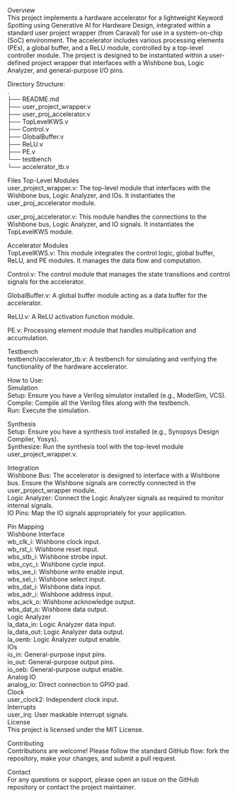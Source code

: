 Overview  
This project implements a hardware accelerator for a lightweight Keyword Spotting using Generative AI for Hardware Design, integrated within a standard user project wrapper (from Caraval) for use in a system-on-chip (SoC) environment. The accelerator includes various processing elements (PEs), a global buffer, and a ReLU module, controlled by a top-level controller module. The project is designed to be instantiated within a user-defined project wrapper that interfaces with a Wishbone bus, Logic Analyzer, and general-purpose I/O pins.


Directory Structure:  
.  
├── README.md  
├── user_project_wrapper.v  
├── user_proj_accelerator.v  
├── TopLevelKWS.v  
├── Control.v  
├── GlobalBuffer.v  
├── ReLU.v  
├── PE.v  
└── testbench  
    └── accelerator_tb.v  

Files
Top-Level Modules  
user_project_wrapper.v: The top-level module that interfaces with the Wishbone bus, Logic Analyzer, and IOs. It instantiates the user_proj_accelerator module.  
  
user_proj_accelerator.v: This module handles the connections to the Wishbone bus, Logic Analyzer, and IO signals. It instantiates the TopLevelKWS module.  
  
Accelerator Modules  
TopLevelKWS.v: This module integrates the control logic, global buffer, ReLU, and PE modules. It manages the data flow and computation.  
  
Control.v: The control module that manages the state transitions and control signals for the accelerator.  
  
GlobalBuffer.v: A global buffer module acting as a data buffer for the accelerator.  
  
ReLU.v: A ReLU activation function module.  
  
PE.v: Processing element module that handles multiplication and accumulation.  
  
Testbench  
testbench/accelerator_tb.v: A testbench for simulating and verifying the functionality of the hardware accelerator.  

How to Use:  
Simulation  
Setup: Ensure you have a Verilog simulator installed (e.g., ModelSim, VCS).  
Compile: Compile all the Verilog files along with the testbench.  
Run: Execute the simulation.  

Synthesis  
Setup: Ensure you have a synthesis tool installed (e.g., Synopsys Design Compiler, Yosys).  
Synthesize: Run the synthesis tool with the top-level module user_project_wrapper.v.  

Integration  
Wishbone Bus: The accelerator is designed to interface with a Wishbone bus. Ensure the Wishbone signals are correctly connected in the user_project_wrapper module.  
Logic Analyzer: Connect the Logic Analyzer signals as required to monitor internal signals.  
IO Pins: Map the IO signals appropriately for your application.  

Pin Mapping  
Wishbone Interface  
wb_clk_i: Wishbone clock input.  
wb_rst_i: Wishbone reset input.  
wbs_stb_i: Wishbone strobe input.  
wbs_cyc_i: Wishbone cycle input.  
wbs_we_i: Wishbone write enable input.  
wbs_sel_i: Wishbone select input.  
wbs_dat_i: Wishbone data input.  
wbs_adr_i: Wishbone address input.  
wbs_ack_o: Wishbone acknowledge output.  
wbs_dat_o: Wishbone data output.  
Logic Analyzer  
la_data_in: Logic Analyzer data input.  
la_data_out: Logic Analyzer data output.  
la_oenb: Logic Analyzer output enable.  
IOs  
io_in: General-purpose input pins.  
io_out: General-purpose output pins.  
io_oeb: General-purpose output enable.  
Analog IO  
analog_io: Direct connection to GPIO pad.  
Clock  
user_clock2: Independent clock input.  
Interrupts  
user_irq: User maskable interrupt signals.  
License  
This project is licensed under the MIT License.  

Contributing  
Contributions are welcome! Please follow the standard GitHub flow: fork the repository, make your changes, and submit a pull request.  
  
Contact  
For any questions or support, please open an issue on the GitHub repository or contact the project maintainer.  
